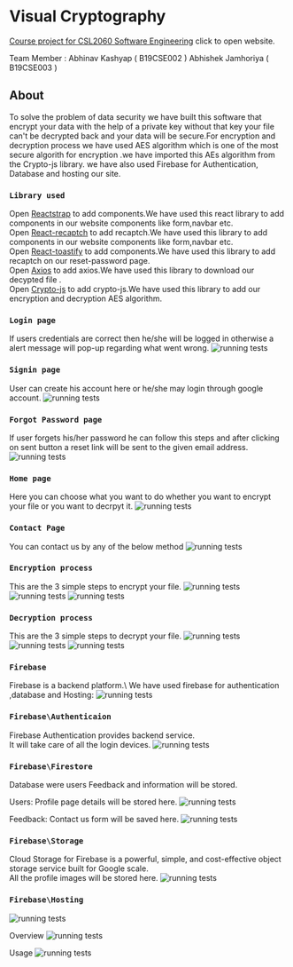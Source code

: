 # Visual Cryptography


[Course project for CSL2060 Software Engineering](https://project-deploy-2b18f.web.app) click to open website. 

Team Member : Abhinav Kashyap ( B19CSE002 )
              Abhishek Jamhoriya ( B19CSE003 )

## About

To solve the problem of data security we have built this software that encrypt your data with the help of a private key without that key your file can't be decrypted back and your data will be secure.For encryption and decryption process we have used AES algorithm which is one of the most secure algorith for encryption .we have imported this AEs algorithm from the Crypto-js library. we have also used Firebase for Authentication, Database and hosting our site.

### `Library used `


Open [Reactstrap](https://reactstrap.github.io/) to add components.We have used this react library to add components in our website components like form,navbar etc.\
Open [React-recaptch](https://www.npmjs.com/package/react-recaptcha) to add recaptch.We have used this  library to add components in our website components like form,navbar etc.\
Open [React-toastify](https://www.npmjs.com/package/react-toastify) to add components.We have used this  library to add recaptch on our reset-password page.\
Open [Axios](https://www.npmjs.com/package/axios) to add axios.We have used this library to download our decypted file .\
Open [Crypto-js](https://www.npmjs.com/package/crypto-js) to add crypto-js.We have used this library to add our encryption and decryption AES algorithm.


### `Login page`

If users credentials are correct then he/she will be logged in otherwise a alert message will pop-up regarding what went wrong.
![running tests](image/Screenshot%20(333).png)


### `Signin page`

User can create his account here or he/she may login through google account.
![running tests](image/Screenshot%20(334).png)


### `Forgot Password page`

If user forgets his/her password he can follow this steps and after clicking on sent button a reset link will be sent to the given email address.
![running tests](image/Screenshot%20(336).png)


### `Home page`

Here you can choose what you want to do whether you want to encrypt your file or you want to decrpyt it.
![running tests](image/Screenshot%20(337).png)


### `Contact Page`
You can contact us by any of the below method
![running tests](image/Screenshot%20(338).png)





### `Encryption process`
This are the 3 simple steps to encrypt your file.
![running tests](image/Screenshot%20(340).png)
![running tests](image/Screenshot%20(341).png)
![running tests](image/Screenshot%20(342).png)


### `Decryption process`
This are the 3 simple steps to decrypt your file.
![running tests](image/Screenshot%20(343).png)
![running tests](image/Screenshot%20(344).png)
![running tests](image/Screenshot%20(345).png)

### `Firebase`
Firebase is a backend platform.\ 
We have used firebase for authentication ,database and Hosting:
![running tests](image/Screenshot%20(353).png)

### `Firebase\Authenticaion`
Firebase Authentication provides backend service.\
It will take care of all the login devices.
![running tests](image/Screenshot%20(346).png)

### `Firebase\Firestore`
Database were users Feedback and information will be stored.

Users: Profile page details will be stored here.
![running tests](image/Screenshot%20(347).png)

Feedback: Contact us form will be saved here.
![running tests](image/Screenshot%20(348).png)


### `Firebase\Storage`
Cloud Storage for Firebase is a powerful, simple, and cost-effective object storage service built for Google scale. \
All the profile images will be stored here.
![running tests](image/Screenshot%20(349).png)

### `Firebase\Hosting`

![running tests](image/Screenshot%20(350).png)

Overview
![running tests](image/Screenshot%20(351).png)

Usage 
![running tests](image/Screenshot%20(352).png)


